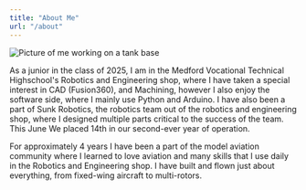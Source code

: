 ```yaml
---
title: "About Me"
url: "/about"
---
```


![Picture of me working on a tank base](/AboutPic.JPG)

As a junior in the class of 2025, I am in the Medford Vocational Technical Highschool's Robotics and Engineering shop, where I have taken a special interest in CAD (Fusion360), and Machining, however I also enjoy the software side, where I mainly use Python and Arduino. I have also been a part of Sunk Robotics, the robotics team out of the robotics and engineering shop, where I designed multiple parts critical to the success of the team. This June We placed 14th in our second-ever year of operation.

For approximately 4 years I have been a part of the model aviation community where I learned to love aviation and many skills that I use daily in the Robotics and Engineering shop. I have built and flown just about everything, from fixed-wing aircraft to multi-rotors.